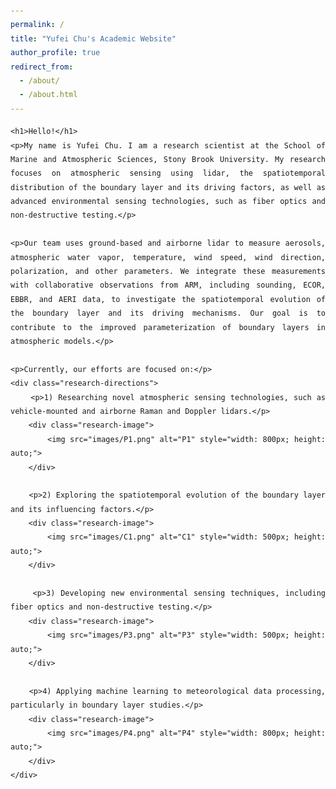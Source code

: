 ```yaml
---
permalink: /
title: "Yufei Chu's Academic Website"
author_profile: true
redirect_from: 
  - /about/
  - /about.html
---
```



<html lang="en">
<head>
    <meta charset="UTF-8">
    <meta name="viewport" content="width=device-width, initial-scale=1.0">
    <title>Yufei Chu Homepage</title>
    <style>
        body {
            font-family: 'Patrick Hand', cursive; /* More rounded and fluid handwritten-style font */
            text-align: justify;
            padding: 20px;
            line-height: 1.6;
        }
        .research-directions {
            margin-left: 20px;
            line-height: 1.8;
        }
        .research-directions p {
            text-indent: 20px; /* Indentation for each research direction */
        }
        .research-image {
            text-align: center;
            margin-top: 10px;
            margin-bottom: 30px;
        }
    </style>
    <link href="https://fonts.googleapis.com/css2?family=Caveat:wght@400;500&display=swap" rel="stylesheet"> <!-- Import Caveat handwritten font from Google Fonts -->
</head>
<body>

    <h1>Hello!</h1>
    <p>My name is Yufei Chu. I am a research scientist at the School of Marine and Atmospheric Sciences, Stony Brook University. My research focuses on atmospheric sensing using lidar, the spatiotemporal distribution of the boundary layer and its driving factors, as well as advanced environmental sensing technologies, such as fiber optics and non-destructive testing.</p>

    <p>Our team uses ground-based and airborne lidar to measure aerosols, atmospheric water vapor, temperature, wind speed, wind direction, polarization, and other parameters. We integrate these measurements with collaborative observations from ARM, including sounding, ECOR, EBBR, and AERI data, to investigate the spatiotemporal evolution of the boundary layer and its driving mechanisms. Our goal is to contribute to the improved parameterization of boundary layers in atmospheric models.</p>

    <p>Currently, our efforts are focused on:</p>
    <div class="research-directions">
        <p>1) Researching novel atmospheric sensing technologies, such as vehicle-mounted and airborne Raman and Doppler lidars.</p>
        <div class="research-image">
            <img src="images/P1.png" alt="P1" style="width: 800px; height: auto;">
        </div>
        
        <p>2) Exploring the spatiotemporal evolution of the boundary layer and its influencing factors.</p>
        <div class="research-image">
            <img src="images/C1.png" alt="C1" style="width: 500px; height: auto;">
        </div>

        <p>3) Developing new environmental sensing techniques, including fiber optics and non-destructive testing.</p>
        <div class="research-image">
            <img src="images/P3.png" alt="P3" style="width: 500px; height: auto;">
        </div>

        <p>4) Applying machine learning to meteorological data processing, particularly in boundary layer studies.</p>
        <div class="research-image">
            <img src="images/P4.png" alt="P4" style="width: 800px; height: auto;">
        </div>
    </div>

</body>
</html>


